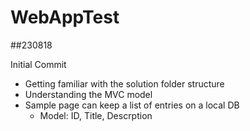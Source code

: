 # WebAppTest

##230818

Initial Commit
- Getting familiar with the solution folder structure
- Understanding the MVC model
- Sample page can keep a list of entries on a local DB
	- Model: ID, Title, Descrption
